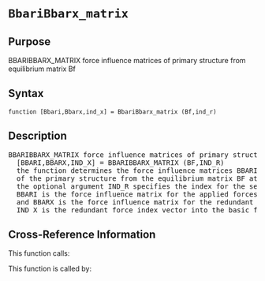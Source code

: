 
<!-- <a name="_top"></a>
<div><a href="../../index.md">Home</a> &gt;  <a href="#">latest</a> &gt; <a href="index.md">Introspection</a> &gt; BbariBbarx_matrix.m</div> -->

<!--<table width="100%"><tr><td align="left"><a href="../../index.md"><img alt="<" border="0" src="../../left.png">&nbsp;Master index</a></td>
<td align="right"><a href="index.md">Index for latest\Introspection&nbsp;<img alt=">" border="0" src="../../right.png"></a></td></tr></table>-->
# `BbariBbarx_matrix`
<!-- <h1>BbariBbarx_matrix
</h1> -->

## <a name="_name"></a>Purpose

<!-- <h2 id="purpose"><a name="_name"></a>Purpose</h2> -->

BBARIBBARX_MATRIX force influence matrices of primary structure from equilibrium matrix Bf

<!-- <div class="box"><strong>BBARIBBARX_MATRIX force influence matrices of primary structure from equilibrium matrix Bf</strong></div> -->

## <a name="_synopsis"></a>Syntax

`function [Bbari,Bbarx,ind_x] = BbariBbarx_matrix (Bf,ind_r)` 
## <a name="_description"></a>Description

<pre class="comment">BBARIBBARX_MATRIX force influence matrices of primary structure from equilibrium matrix Bf
  [BBARI,BBARX,IND_X] = BBARIBBARX_MATRIX (BF,IND_R)
  the function determines the force influence matrices BBARI and BBARX
  of the primary structure from the equilibrium matrix BF at the free DOFs;
  the optional argument IND_R specifies the index for the selected redundant basic forces;
  BBARI is the force influence matrix for the applied forces at the free DOFs,
  and BBARX is the force influence matrix for the redundant basic forces;
  IND_X is the redundant force index vector into the basic forces of the structure</pre>
<!-- <div class="fragment"><pre class="comment">BBARIBBARX_MATRIX force influence matrices of primary structure from equilibrium matrix Bf
  [BBARI,BBARX,IND_X] = BBARIBBARX_MATRIX (BF,IND_R)
  the function determines the force influence matrices BBARI and BBARX
  of the primary structure from the equilibrium matrix BF at the free DOFs;
  the optional argument IND_R specifies the index for the selected redundant basic forces;
  BBARI is the force influence matrix for the applied forces at the free DOFs,
  and BBARX is the force influence matrix for the redundant basic forces;
  IND_X is the redundant force index vector into the basic forces of the structure</pre></div> -->

<!-- crossreference -->
## <a name="_cross"></a>Cross-Reference Information

This function calls:
<ul style="list-style-image:url(../../matlabicon.gif)">
</ul>
This function is called by:
<ul style="list-style-image:url(../../matlabicon.gif)">
</ul>
<!-- crossreference -->




<!-- <hr><address>Generated on Sat 19-Dec-2020 21:58:36 by <strong><a href="http://www.artefact.tk/software/matlab/m2html/" title="Matlab Documentation in HTML">m2html</a></strong> &copy; 2005</address> -->